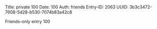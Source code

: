 Title: private 100
Date: 100
Auth: friends
Entry-ID: 2063
UUID: 3b3c3472-7608-5d28-b530-7074b83a42c8

Friends-only entry 100
